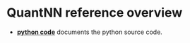 # QuantNN reference overview
- [**python code**](python_code/overview.md) documents the python source code.

